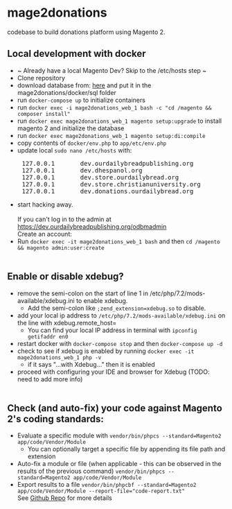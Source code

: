 # mage2donations
codebase to build donations platform using Magento 2.


## Local development with docker
* ~ Already have a local Magento Dev? Skip to the /etc/hosts step ~
* Clone repository
* download database from: [here](https://drive.google.com/file/d/1MDQ_z5Jc4VNolwu7uzXLdIor-CGmdyI7/) and put it in the mage2donations/docker/sql folder
* run `docker-compose up` to initialize containers
* run `docker exec -i mage2donations_web_1 bash -c "cd /magento && composer install"`
* run `docker exec mage2donations_web_1 magento setup:upgrade` to install magento 2 and initialize the database
* run `docker exec mage2donations_web_1 magento setup:di:compile`
* copy contents of `docker/env.php` to `app/etc/env.php`
* update local `sudo nano /etc/hosts` with:
<pre>    127.0.0.1       dev.ourdailybreadpublishing.org
    127.0.0.1       dev.dhespanol.org
    127.0.0.1       dev.store.ourdailybread.org
    127.0.0.1       dev.store.christianuniversity.org
    127.0.0.1       dev.donations.ourdailybread.org</pre>
* start hacking away.<br /><br />
If you can't log in to the admin at https://dev.ourdailybreadpublishing.org/odbmadmin<br />
Create an account:<br />
* Run `docker exec -it mage2donations_web_1 bash` and then `cd /magento && magento admin:user:create` 
<br /><br />
## Enable or disable xdebug?
* remove the semi-colon on the start of line 1 in /etc/php/7.2/mods-available/xdebug.ini to enable xdebug. 
  * Add the semi-colon like `;zend_extension=xdebug.so` to disable.
* add your local ip address to `/etc/php/7.2/mods-available/xdebug.ini` on the line with xdebug.remote_host=
  * You can find your local IP address in terminal with `ipconfig getifaddr en0`
* restart docker with `docker-compose stop` and then `docker-compose up -d`
* check to see if xdebug is enabled by running `docker exec -it mage2donations_web_1 php -v`
  * if it says "...with Xdebug..." then it is enabled
* proceed with configuring your IDE and browser for Xdebug (TODO: need to add more info) 
<br /><br />
## Check (and auto-fix) your code against Magento 2's coding standards:
* Evaluate a specific module with `vendor/bin/phpcs --standard=Magento2 app/code/Vendor/Module`
  * You can optionally target a specific file by appending its file path and extension
* Auto-fix a module or file (when applicable - this can be observed in the results of the previous command) `vendor/bin/phpcs --standard=Magento2 app/code/Vendor/Module`
* Export results to a file `vendor/bin/phpcbf --standard=Magento2 app/code/Vendor/Module --report-file="code-report.txt"
`<br />
See [Github Repo](https://github.com/magento/magento-coding-standard) for more details 
